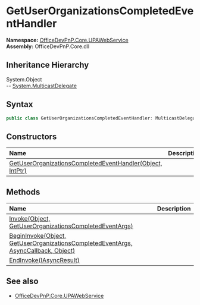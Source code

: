 # GetUserOrganizationsCompletedEventHandler
  

**Namespace:** [OfficeDevPnP.Core.UPAWebService](OfficeDevPnP.Core.UPAWebService.md)  
**Assembly:** OfficeDevPnP.Core.dll  
## Inheritance Hierarchy
System.Object  
-- [System.MulticastDelegate](System.MulticastDelegate.md)
## Syntax
```C#
public class GetUserOrganizationsCompletedEventHandler: MulticastDelegate
```
## Constructors
|**Name**|**Description**|
|:-----|:-----|
| [GetUserOrganizationsCompletedEventHandler(Object, IntPtr)](OfficeDevPnP.Core.UPAWebService.GetUserOrganizationsCompletedEventHandler.Constructor1details.md) | 
## Methods
|**Name**|**Description**|
|:-----|:-----|
| [Invoke(Object, GetUserOrganizationsCompletedEventArgs)](OfficeDevPnP.Core.UPAWebService.GetUserOrganizationsCompletedEventHandler.InvokeObjectGetUserOrganizationsCompletedEventArgs.md) | 
| [BeginInvoke(Object, GetUserOrganizationsCompletedEventArgs, AsyncCallback, Object)](OfficeDevPnP.Core.UPAWebService.GetUserOrganizationsCompletedEventHandler.BeginInvokeObjectGetUserOrganizationsCompletedEventArgsAsyncCallbackObject.md) | 
| [EndInvoke(IAsyncResult)](OfficeDevPnP.Core.UPAWebService.GetUserOrganizationsCompletedEventHandler.EndInvokeIAsyncResult.md) | 
## See also
- [OfficeDevPnP.Core.UPAWebService](OfficeDevPnP.Core.UPAWebService.md)
